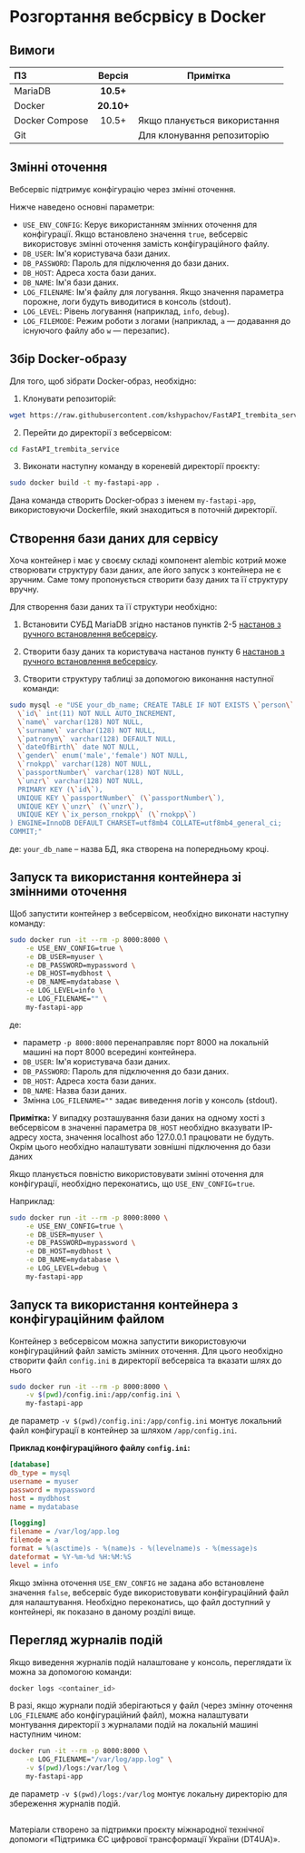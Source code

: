 # Розгортання вебсрвісу в Docker

## Вимоги

| ПЗ             |   Версія   | Примітка                     |
|:---------------|:----------:|------------------------------|
| MariaDB        | **10.5+**  |                              |
| Docker         | **20.10+** |                              |
| Docker Compose |   10.5+    | Якщо планується використання |
| Git            |            | Для клонування репозиторію   |

## Змінні оточення

Вебсервіс підтримує конфігурацію через змінні оточення. 

Нижче наведено основні параметри:

- `USE_ENV_CONFIG`: Керує використанням змінних оточення для конфігурації. Якщо встановлено значення `true`, вебсервіс використовує змінні оточення замість конфігураційного файлу.
- `DB_USER`: Ім'я користувача бази даних.
- `DB_PASSWORD`: Пароль для підключення до бази даних.
- `DB_HOST`: Адреса хоста бази даних.
- `DB_NAME`: Ім'я бази даних.
- `LOG_FILENAME`: Ім'я файлу для логування. Якщо значення параметра порожне, логи будуть виводитися в консоль (stdout).
- `LOG_LEVEL`: Рівень логування (наприклад, `info`, `debug`).
- `LOG_FILEMODE`: Режим роботи з логами (наприклад, `a` — додавання до існуючого файлу або `w` — перезапис).

## Збір Docker-образу

Для того, щоб зібрати Docker-образ, необхідно:
1. Клонувати репозиторій:
```bash
wget https://raw.githubusercontent.com/kshypachov/FastAPI_trembita_service/master/deploy.sh
```
2. Перейти до директорії з вебсервісом:
```bash
cd FastAPI_trembita_service
```
3. Виконати наступну команду в кореневій директорії проєкту:
```bash
sudo docker build -t my-fastapi-app .
```

Дана команда створить Docker-образ з іменем `my-fastapi-app`, використовуючи Dockerfile, який знаходиться в поточній директорії.

## Створення бази даних для сервісу
Хоча контейнер і має у своєму складі компонент alembic котрий може створювати структуру бази даних, але його запуск з контейнера не є зручним.
Саме тому пропонується створити базу даних та її структуру вручну.

Для створення бази даних та її структури необхідно:
1. Встановити СУБД MariaDB згідно настанов пунктів 2-5 [настанов з ручного встановлення вебсервісу](./manual_installation.md#2-додати-репозиторій-mariadb).

2. Створити базу даних та користувача настанов пункту 6 [настанов з ручного встановлення вебсервісу](./manual_installation.md#6-створити-базу-даних-та-користувача-для-цього-необхідно).

3. Створити структуру таблиці за допомогою виконання наступної команди:

```bash
sudo mysql -e "USE your_db_name; CREATE TABLE IF NOT EXISTS \`person\` (
  \`id\` int(11) NOT NULL AUTO_INCREMENT,
  \`name\` varchar(128) NOT NULL,
  \`surname\` varchar(128) NOT NULL,
  \`patronym\` varchar(128) DEFAULT NULL,
  \`dateOfBirth\` date NOT NULL,
  \`gender\` enum('male','female') NOT NULL,
  \`rnokpp\` varchar(128) NOT NULL,
  \`passportNumber\` varchar(128) NOT NULL,
  \`unzr\` varchar(128) NOT NULL,
  PRIMARY KEY (\`id\`),
  UNIQUE KEY \`passportNumber\` (\`passportNumber\`),
  UNIQUE KEY \`unzr\` (\`unzr\`),
  UNIQUE KEY \`ix_person_rnokpp\` (\`rnokpp\`)
) ENGINE=InnoDB DEFAULT CHARSET=utf8mb4 COLLATE=utf8mb4_general_ci;
COMMIT;"
```
де: `your_db_name` – назва БД, яка створена на попередньому кроці. 

## Запуск та використання контейнера зі змінними оточення

Щоб запустити контейнер з вебсервісом, необхідно виконати наступну команду:

```bash
sudo docker run -it --rm -p 8000:8000 \
    -e USE_ENV_CONFIG=true \
    -e DB_USER=myuser \
    -e DB_PASSWORD=mypassword \
    -e DB_HOST=mydbhost \
    -e DB_NAME=mydatabase \
    -e LOG_LEVEL=info \
    -e LOG_FILENAME="" \
    my-fastapi-app
```
де:
- параметр `-p 8000:8000` перенаправляє порт 8000 на локальній машині на порт 8000 всередині контейнера.
- `DB_USER`: Ім'я користувача бази даних.
- `DB_PASSWORD`: Пароль для підключення до бази даних.
- `DB_HOST`: Адреса хоста бази даних.
- `DB_NAME`: Назва бази даних.
- Змінна `LOG_FILENAME=""` задає виведення логів у консоль (stdout).

**Примітка:** У випадку розташування бази даних на одному хості з вебсервісом в значенні параметра `DB_HOST` необхідно вказувати IP-адресу хоста, значення localhost або 127.0.0.1 працювати не будуть. Окрім цього необхідно налаштувати зовнішні підключення до бази даних

Якщо планується повністю використовувати змінні оточення для конфігурації, необхідно переконатись, що `USE_ENV_CONFIG=true`. 

Наприклад:
```bash
sudo docker run -it --rm -p 8000:8000 \
    -e USE_ENV_CONFIG=true \
    -e DB_USER=myuser \
    -e DB_PASSWORD=mypassword \
    -e DB_HOST=mydbhost \
    -e DB_NAME=mydatabase \
    -e LOG_LEVEL=debug \
    my-fastapi-app
```

## Запуск та використання контейнера з конфігураційним файлом

Контейнер з вебсервісом можна запустити використовуючи конфігураційний файл замість змінних оточення. 
Для цього необхідно створити файл `config.ini` в директорії вебсервіса та вказати шлях до нього

```bash
sudo docker run -it --rm -p 8000:8000 \
    -v $(pwd)/config.ini:/app/config.ini \
    my-fastapi-app
```

де параметр `-v $(pwd)/config.ini:/app/config.ini` монтує локальний файл конфігурації в контейнер за шляхом `/app/config.ini`.

 **Приклад конфігураційного файлу `config.ini`:**

```ini
[database]
db_type = mysql
username = myuser
password = mypassword
host = mydbhost
name = mydatabase

[logging]
filename = /var/log/app.log
filemode = a
format = %(asctime)s - %(name)s - %(levelname)s - %(message)s
dateformat = %Y-%m-%d %H:%M:%S
level = info
```

Якщо змінна оточення `USE_ENV_CONFIG` не задана або встановлене значення `false`, вебсервіс буде використовувати конфігураційний файл для налаштування. Необхідно переконатись, що файл доступний у контейнері, як показано в даному розділі вище.

## Перегляд журналів подій

Якщо виведення журналів подій налаштоване у консоль, переглядати їх можна за допомогою команди:

```bash
docker logs <container_id>
```

В разі, якщо журнали подій зберігаються у файл (через змінну оточення `LOG_FILENAME` або конфігураційний файл), можна налаштувати монтування директорії з журналами подій на локальній машині наступним чином:

```bash
docker run -it --rm -p 8000:8000 \
    -e LOG_FILENAME="/var/log/app.log" \
    -v $(pwd)/logs:/var/log \
    my-fastapi-app
```

де параметр `-v $(pwd)/logs:/var/log` монтує локальну директорію для збереження журналів подій.

##
Матеріали створено за підтримки проєкту міжнародної технічної допомоги «Підтримка ЄС цифрової трансформації України (DT4UA)».
